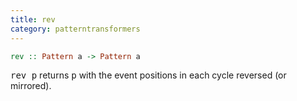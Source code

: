 ```yaml
---
title: rev
category: patterntransformers
---
```

```haskell
rev :: Pattern a -> Pattern a
```

<tt>rev p</tt> returns <tt>p</tt> with the event positions in each
cycle reversed (or mirrored).
